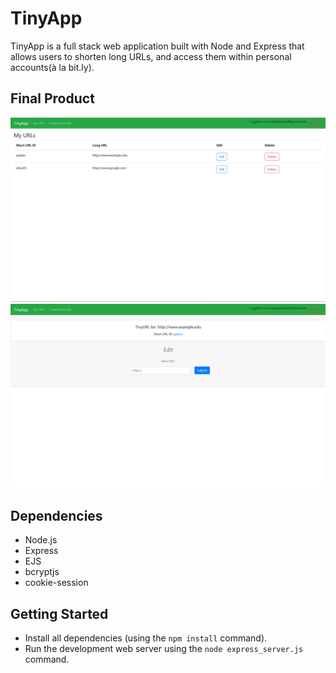 # TinyApp

TinyApp is a full stack web application built with Node and Express that allows users to shorten long URLs, and access them within personal accounts(à la bit.ly).

## Final Product

!["Homepage of TinyApp"](./docs/homepage.png)
!["Viewing the details of a shortened URL"](./docs/edit-page.png)

## Dependencies

- Node.js
- Express
- EJS
- bcryptjs
- cookie-session

## Getting Started

- Install all dependencies (using the `npm install` command).
- Run the development web server using the `node express_server.js` command.
